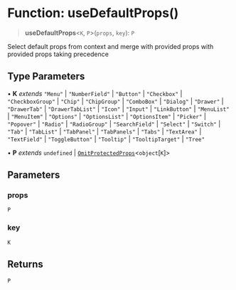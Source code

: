 # Function: useDefaultProps()

> **useDefaultProps**\<`K`, `P`\>(`props`, `key`): `P`

Select default props from context and merge with provided props
with provided props taking precedence

## Type Parameters

• **K** *extends* `"Menu"` \| `"NumberField"` \| `"Button"` \| `"Checkbox"` \| `"CheckboxGroup"` \| `"Chip"` \| `"ChipGroup"` \| `"ComboBox"` \| `"Dialog"` \| `"Drawer"` \| `"DrawerTab"` \| `"DrawerTabList"` \| `"Icon"` \| `"Input"` \| `"LinkButton"` \| `"MenuList"` \| `"MenuItem"` \| `"Options"` \| `"OptionsList"` \| `"OptionsItem"` \| `"Picker"` \| `"Popover"` \| `"Radio"` \| `"RadioGroup"` \| `"SearchField"` \| `"Select"` \| `"Switch"` \| `"Tab"` \| `"TabList"` \| `"TabPanel"` \| `"TabPanels"` \| `"Tabs"` \| `"TextArea"` \| `"TextField"` \| `"ToggleButton"` \| `"Tooltip"` \| `"TooltipTarget"` \| `"Tree"`

• **P** *extends* `undefined` \| [`OmitProtectedProps`](../type-aliases/OmitProtectedProps.md)\<`object`\[`K`\]\>

## Parameters

### props

`P`

### key

`K`

## Returns

`P`
